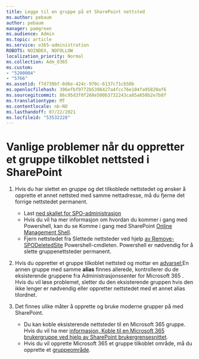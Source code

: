 ```yaml
---
title: Legge til en gruppe på et SharePoint nettsted
ms.author: pebaum
author: pebaum
manager: pamgreen
ms.audience: Admin
ms.topic: article
ms.service: o365-administration
ROBOTS: NOINDEX, NOFOLLOW
localization_priority: Normal
ms.collection: Adm_O365
ms.custom:
- "5200004"
- "5766"
ms.assetid: f7d730bf-0d6e-424c-970c-6137c71cb50b
ms.openlocfilehash: 396efbf9772b5398427a4fcc76e104fa95820af6
ms.sourcegitcommit: 86c95d3f0f268e500b3732243ca85a650b2e7b8f
ms.translationtype: MT
ms.contentlocale: nb-NO
ms.lasthandoff: 07/22/2021
ms.locfileid: "53532228"
---
```

# <a name="common-issues-when-creating-a-group-connected-site-in-sharepoint"></a>Vanlige problemer når du oppretter et gruppe tilkoblet nettsted i SharePoint

1. Hvis du har slettet en gruppe og det tilkoblede nettstedet og ønsker å opprette et annet nettsted med samme nettadresse, må du fjerne det forrige nettstedet permanent.

   - Last [ned skallet for SPO-administrasjon](https://support.office.com/article/introduction-to-the-sharepoint-online-management-shell-c16941c3-19b4-4710-8056-34c034493429)
   - Hvis du vil ha mer informasjon om hvordan du kommer i gang med Powershell, kan du se Komme i gang med SharePoint [Online Management Shell](/powershell/module/sharepoint-online/remove-sposite).
   - Fjern nettstedet fra Slettede nettsteder ved hjelp [av Remove-SPODeletedSite](/powershell/module/sharepoint-online/remove-sposite?view=sharepoint-ps) Powershell-cmdleten. Powershell er nødvendig for å slette gruppenettsteder permanent.

1. Hvis du oppretter et gruppe tilkoblet nettsted og mottar en [advarsel:](https://admin.microsoft.com/AdminPortal/Home#/groups)En annen gruppe med samme **alias** finnes allerede, kontrollerer du de eksisterende gruppene fra Administrasjonssenter for Microsoft 365 . Hvis du vil løse problemet, sletter du den eksisterende gruppen hvis den ikke lenger er nødvendig eller oppretter nettstedet med et annet alias tilordnet.

1. Det finnes ulike måter å opprette og bruke moderne grupper på med SharePoint.

   - Du kan koble eksisterende nettsteder til en Microsoft 365 gruppe. Hvis du vil ha mer [informasjon, Koble til en Microsoft 365 brukergruppe ved hjelp av SharePoint brukergrensesnittet](/sharepoint/dev/transform/modernize-connect-to-office365-group#connect-an-office-365-group-using-the-sharepoint-user-interface).
   - Hvis du vil opprette Microsoft 365 et gruppe tilkoblet område, må du opprette et [gruppeområde](https://admin.microsoft.com/sharepoint).
